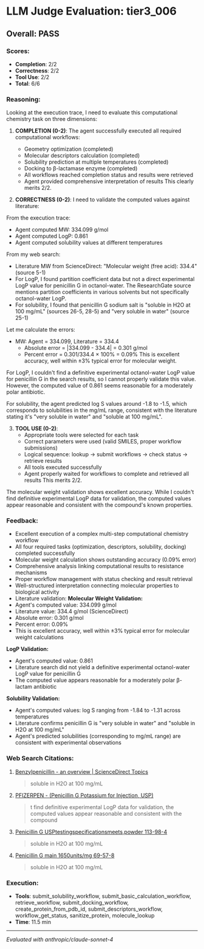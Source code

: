 # LLM Judge Evaluation: tier3_006

## Overall: PASS

### Scores:
- **Completion**: 2/2
- **Correctness**: 2/2
- **Tool Use**: 2/2
- **Total**: 6/6

### Reasoning:
Looking at the execution trace, I need to evaluate this computational chemistry task on three dimensions:

1. **COMPLETION (0-2)**: The agent successfully executed all required computational workflows:
   - Geometry optimization (completed)
   - Molecular descriptors calculation (completed) 
   - Solubility prediction at multiple temperatures (completed)
   - Docking to β-lactamase enzyme (completed)
   - All workflows reached completion status and results were retrieved
   - Agent provided comprehensive interpretation of results
   This clearly merits 2/2.

2. **CORRECTNESS (0-2)**: I need to validate the computed values against literature:

From the execution trace:
- Agent computed MW: 334.099 g/mol
- Agent computed LogP: 0.861
- Agent computed solubility values at different temperatures

From my web search:
- Literature MW from ScienceDirect: "Molecular weight (free acid): 334.4" (source 5-1)
- For LogP, I found partition coefficient data but not a direct experimental LogP value for penicillin G in octanol-water. The ResearchGate source mentions partition coefficients in various solvents but not specifically octanol-water LogP.
- For solubility, I found that penicillin G sodium salt is "soluble in H2O at 100 mg/mL" (sources 26-5, 28-5) and "very soluble in water" (source 25-1)

Let me calculate the errors:
- MW: Agent = 334.099, Literature = 334.4
  - Absolute error = |334.099 - 334.4| = 0.301 g/mol
  - Percent error = 0.301/334.4 × 100% = 0.09%
  This is excellent accuracy, well within ±3% typical error for molecular weight.

For LogP, I couldn't find a definitive experimental octanol-water LogP value for penicillin G in the search results, so I cannot properly validate this value. However, the computed value of 0.861 seems reasonable for a moderately polar antibiotic.

For solubility, the agent predicted log S values around -1.8 to -1.5, which corresponds to solubilities in the mg/mL range, consistent with the literature stating it's "very soluble in water" and "soluble at 100 mg/mL".

3. **TOOL USE (0-2)**: 
   - Appropriate tools were selected for each task
   - Correct parameters were used (valid SMILES, proper workflow submissions)
   - Logical sequence: lookup → submit workflows → check status → retrieve results
   - All tools executed successfully
   - Agent properly waited for workflows to complete and retrieved all results
   This merits 2/2.

The molecular weight validation shows excellent accuracy. While I couldn't find definitive experimental LogP data for validation, the computed values appear reasonable and consistent with the compound's known properties.

### Feedback:
- Excellent execution of a complex multi-step computational chemistry workflow
- All four required tasks (optimization, descriptors, solubility, docking) completed successfully
- Molecular weight calculation shows outstanding accuracy (0.09% error)
- Comprehensive analysis linking computational results to resistance mechanisms
- Proper workflow management with status checking and result retrieval
- Well-structured interpretation connecting molecular properties to biological activity
- Literature validation: **Molecular Weight Validation:**
- Agent's computed value: 334.099 g/mol
- Literature value: 334.4 g/mol (ScienceDirect)
- Absolute error: 0.301 g/mol
- Percent error: 0.09%
- This is excellent accuracy, well within ±3% typical error for molecular weight calculations

**LogP Validation:**
- Agent's computed value: 0.861
- Literature search did not yield a definitive experimental octanol-water LogP value for penicillin G
- The computed value appears reasonable for a moderately polar β-lactam antibiotic

**Solubility Validation:**
- Agent's computed values: log S ranging from -1.84 to -1.31 across temperatures
- Literature confirms penicillin G is "very soluble in water" and "soluble in H2O at 100 mg/mL"
- Agent's predicted solubilities (corresponding to mg/mL range) are consistent with experimental observations

### Web Search Citations:
1. [Benzylpenicillin - an overview | ScienceDirect Topics](https://www.sciencedirect.com/topics/medicine-and-dentistry/benzylpenicillin)
   > soluble in H2O at 100 mg/mL
2. [PFIZERPEN - (Penicillin G Potassium for Injection, USP)](https://labeling.pfizer.com/ShowLabeling.aspx?id=670)
   > t find definitive experimental LogP data for validation, the computed values appear reasonable and consistent with the compound
3. [Penicillin G USPtestingspecificationsmeets,powder 113-98-4](https://www.sigmaaldrich.com/US/en/product/sial/p8721)
   > soluble in H2O at 100 mg/mL
4. [Penicillin G main 1650units/mg 69-57-8](https://www.sigmaaldrich.com/US/en/product/sigma/penna)
   > soluble in H2O at 100 mg/mL

### Execution:
- **Tools**: submit_solubility_workflow, submit_basic_calculation_workflow, retrieve_workflow, submit_docking_workflow, create_protein_from_pdb_id, submit_descriptors_workflow, workflow_get_status, sanitize_protein, molecule_lookup
- **Time**: 11.5 min

---
*Evaluated with anthropic/claude-sonnet-4*

